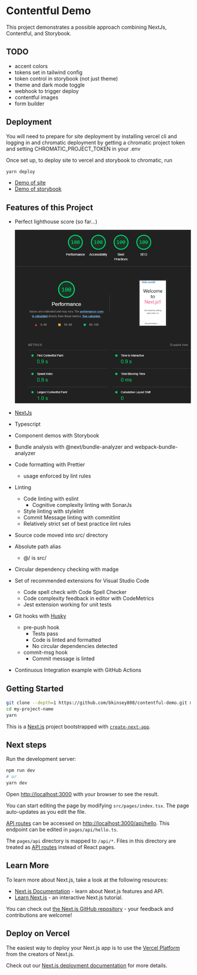 # Contentful Demo

This project demonstrates a possible approach combining NextJs, Contentful, and Storybook.

## TODO

- accent colors
- tokens set in tailwind config
- token control in storybook (not just theme)
- theme and dark mode toggle
- webhook to trigger deploy
- contentful images
- form builder

## Deployment

You will need to prepare for site deployment by installing vercel cli and logging in and chromatic deployment by getting a chromatic project token and setting CHROMATIC_PROJECT_TOKEN in your .env

Once set up, to deploy site to vercel and storybook to chromatic, run

```bash
yarn deploy
```

- [Demo of site](https://bk-contentful-demo.vercel.app/)
- [Demo of storybook](https://62d2a7d38e711fa97ff596f5-lhjnkljrrp.chromatic.com/)

## Features of this Project

- Perfect lighthouse score (so far...)

  ![](/lighthouse.png)

- [NextJs](https://nextjs.org/)
- Typescript
- Component demos with Storybook
- Bundle analysis with @next/bundle-analyzer and webpack-bundle-analyzer
- Code formatting with Prettier
  - usage enforced by lint rules
- Linting
  - Code linting with eslint
    - Cognitive complexity linting with SonarJs
  - Style linting with stylelint
  - Commit Message linting with commitlint
  - Relatively strict set of best practice lint rules
- Source code moved into src/ directory
- Absolute path alias
  - @/ is src/
- Circular dependency checking with madge
- Set of recommended extensions for Visual Studio Code
  - Code spell check with Code Spell Checker
  - Code complexity feedback in editor with CodeMetrics
  - Jest extension working for unit tests
- Git hooks with [Husky](https://typicode.github.io/husky)
  - pre-push hook
    - Tests pass
    - Code is linted and formatted
    - No circular dependencies detected
  - commit-msg hook
    - Commit message is linted
- Continuous Integration example with GitHub Actions

## Getting Started

```bash
git clone --depth=1 https://github.com/bkinsey808/contentful-demo.git my-project-name
cd my-project-name
yarn
```

This is a [Next.js](https://nextjs.org/) project bootstrapped with [`create-next-app`](https://github.com/vercel/next.js/tree/canary/packages/create-next-app).

## Next steps

Run the development server:

```bash
npm run dev
# or
yarn dev
```

Open [http://localhost:3000](http://localhost:3000) with your browser to see the result.

You can start editing the page by modifying `src/pages/index.tsx`. The page auto-updates as you edit the file.

[API routes](https://nextjs.org/docs/api-routes/introduction) can be accessed on [http://localhost:3000/api/hello](http://localhost:3000/api/hello). This endpoint can be edited in `pages/api/hello.ts`.

The `pages/api` directory is mapped to `/api/*`. Files in this directory are treated as [API routes](https://nextjs.org/docs/api-routes/introduction) instead of React pages.

## Learn More

To learn more about Next.js, take a look at the following resources:

- [Next.js Documentation](https://nextjs.org/docs) - learn about Next.js features and API.
- [Learn Next.js](https://nextjs.org/learn) - an interactive Next.js tutorial.

You can check out [the Next.js GitHub repository](https://github.com/vercel/next.js/) - your feedback and contributions are welcome!

## Deploy on Vercel

The easiest way to deploy your Next.js app is to use the [Vercel Platform](https://vercel.com/new?utm_medium=default-template&filter=next.js&utm_source=create-next-app&utm_campaign=create-next-app-readme) from the creators of Next.js.

Check out our [Next.js deployment documentation](https://nextjs.org/docs/deployment) for more details.
